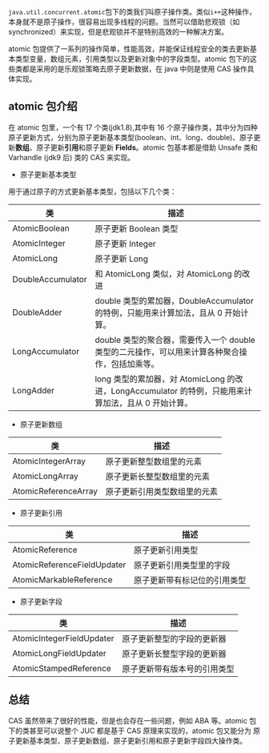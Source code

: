 `java.util.concurrent.atomic`包下的类我们叫原子操作类。类似`i++`这种操作，本身就不是原子操作，很容易出现多线程的问题。当然可以借助悲观锁（如 synchronized）来实现，但是悲观锁并不是特别高效的一种解决方案。

atomic 包提供了一系列的操作简单，性能高效，并能保证线程安全的类去更新基本类型变量，数组元素，引用类型以及更新对象中的字段类型。atomic 包下的这些类都是采用的是乐观锁策略去原子更新数据，在 java 中则是使用 CAS 操作具体实现。

## atomic 包介绍

在 atomic 包里，一个有 17 个类(jdk1.8),其中有 16 个原子操作类，其中分为四种原子更新方式，分别为原子更新基本类型(boolean、int、long、double)、原子更新**数组**、原子更新**引用**和原子更新 **Fields**。atomic 包基本都是借助 Unsafe 类和 Varhandle (jdk9 后) 类的 CAS 来实现。

- 原子更新基本类型

用于通过原子的方式更新基本类型，包括以下几个类：

| 类                | 描述                                                         |
| ----------------- | ------------------------------------------------------------ |
| AtomicBoolean     | 原子更新 Boolean 类型                                        |
| AtomicInteger     | 原子更新 Integer                                             |
| AtomicLong        | 原子更新 Long                                                |
| DoubleAccumulator | 和 AtomicLong 类似，对 AtomicLong 的改进                     |
| DoubleAdder       | double 类型的累加器，DoubleAccumulator 的特例，只能用来计算加法，且从 0 开始计算。 |
| LongAccumulator   | double 类型的聚合器，需要传入一个 double 类型的二元操作，可以用来计算各种聚合操作，包括加乘等。 |
| LongAdder         | long 类型的累加器，对 AtomicLong 的改进，LongAccumulator 的特例，只能用来计算加法，且从 0 开始计算。 |

- 原子更新数组

| 类                   | 描述                         |
| -------------------- | ---------------------------- |
| AtomicIntegerArray   | 原子更新整型数组里的元素     |
| AtomicLongArray      | 原子更新长整型数组里的元素   |
| AtomicReferenceArray | 原子更新引用类型数组里的元素 |

- 原子更新引用

| 类                          | 描述                         |
| --------------------------- | ---------------------------- |
| AtomicReference             | 原子更新引用类型             |
| AtomicReferenceFieldUpdater | 原子更新引用类型里的字段     |
| AtomicMarkableReference     | 原子更新带有标记位的引用类型 |

- 原子更新字段

| 类                        | 描述                         |
| ------------------------- | ---------------------------- |
| AtomicIntegerFieldUpdater | 原子更新整型的字段的更新器   |
| AtomicLongFieldUpdater    | 原子更新长整型字段的更新器   |
| AtomicStampedReference    | 原子更新带有版本号的引用类型 |

## 总结

CAS 虽然带来了很好的性能，但是也会存在一些问题，例如 ABA 等。atomic 包下的类甚至可以说整个 JUC 都是基于 CAS 原理来实现的，atomic 包又能分为 原子更新基本类型、原子更新数组、原子更新引用和原子更新字段四大操作类。

